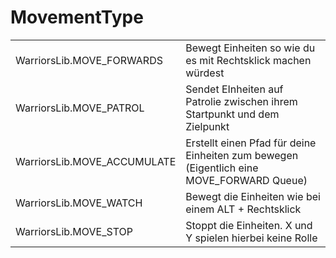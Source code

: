 # MovementType

|                              |                                                                                           |
| ---------------------------- | ----------------------------------------------------------------------------------------- |
| WarriorsLib.MOVE_FORWARDS   | Bewegt Einheiten so wie du es mit Rechtsklick machen würdest                              |
| WarriorsLib.MOVE_PATROL     | Sendet EInheiten auf Patrolie zwischen ihrem Startpunkt und dem Zielpunkt                 |
| WarriorsLib.MOVE_ACCUMULATE | Erstellt einen Pfad für deine Einheiten zum bewegen (Eigentlich eine MOVE_FORWARD Queue) |
| WarriorsLib.MOVE_WATCH      | Bewegt die Einheiten wie bei einem ALT + Rechtsklick                                      |
| WarriorsLib.MOVE_STOP       | Stoppt die Einheiten. X und Y spielen hierbei keine Rolle                                 |
